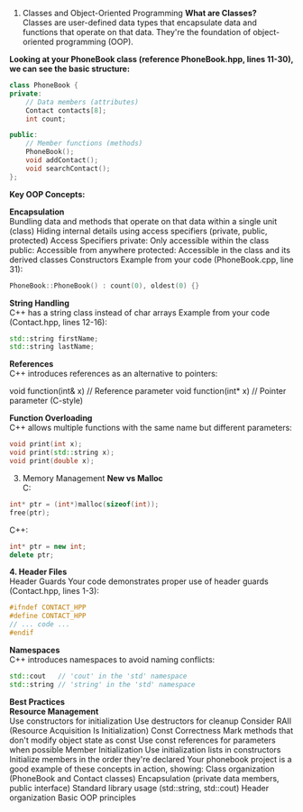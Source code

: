 1. Classes and Object-Oriented Programming
**What are Classes?**  
Classes are user-defined data types that encapsulate data and functions that operate on that data. They're the foundation of object-oriented programming (OOP).

**Looking at your PhoneBook class (reference PhoneBook.hpp, lines 11-30), we can see the basic structure:**

```cpp
class PhoneBook {
private:
    // Data members (attributes)
    Contact contacts[8];
    int count;

public:
    // Member functions (methods)
    PhoneBook();
    void addContact();
    void searchContact();
};
```

**Key OOP Concepts:**

**Encapsulation**  
Bundling data and methods that operate on that data within a single unit (class)
Hiding internal details using access specifiers (private, public, protected)
Access Specifiers
private: Only accessible within the class
public: Accessible from anywhere
protected: Accessible in the class and its derived classes
Constructors
Example from your code (PhoneBook.cpp, line 31):

```cpp
PhoneBook::PhoneBook() : count(0), oldest(0) {}
```

**String Handling**  
C++ has a string class instead of char arrays
Example from your code (Contact.hpp, lines 12-16):

```cpp
std::string firstName;
std::string lastName;
```

**References**  
C++ introduces references as an alternative to pointers:

void function(int& x)  // Reference parameter
void function(int* x)  // Pointer parameter (C-style)

**Function Overloading**  
C++ allows multiple functions with the same name but different parameters:

```cpp
void print(int x);
void print(std::string x);
void print(double x);
```

3. Memory Management
**New vs Malloc**  
C:

```c
int* ptr = (int*)malloc(sizeof(int));
free(ptr);
```

C++:

```cpp
int* ptr = new int;
delete ptr;
```

**4. Header Files**  
Header Guards
Your code demonstrates proper use of header guards (Contact.hpp, lines 1-3):

```cpp
#ifndef CONTACT_HPP
#define CONTACT_HPP
// ... code ...
#endif
```

**Namespaces**  
C++ introduces namespaces to avoid naming conflicts:

```cpp
std::cout   // 'cout' in the 'std' namespace
std::string // 'string' in the 'std' namespace
```

**Best Practices**  
**Resource Management**  
Use constructors for initialization
Use destructors for cleanup
Consider RAII (Resource Acquisition Is Initialization)
Const Correctness
Mark methods that don't modify object state as const
Use const references for parameters when possible
Member Initialization
Use initialization lists in constructors
Initialize members in the order they're declared
Your phonebook project is a good example of these concepts in action, showing:
Class organization (PhoneBook and Contact classes)
Encapsulation (private data members, public interface)
Standard library usage (std::string, std::cout)
Header organization
Basic OOP principles